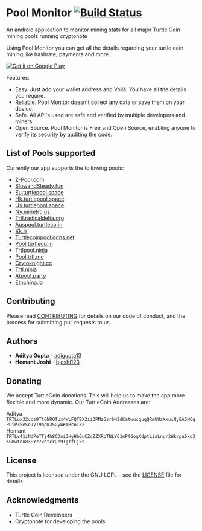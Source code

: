 # Pool Monitor [![Build Status](https://travis-ci.org/adigupta13/TRTLMiningPoolObserver.svg?branch=master)](https://travis-ci.org/adigupta13/TRTLMiningPoolObserver)

An android application to monitor mining stats for all major Turtle Coin mining pools running cryptonote

Using Pool Monitor you can get all the details regarding your turtle coin mining like hashrate, payments and more.

[![Get it on Google Play](https://play.google.com/intl/en_us/badges/images/generic/en_badge_web_generic.png)](https://play.google.com/store/apps/details?id=ml.fifty9.poolmonitor)

Features:
* Easy. Just add your wallet address and Voilà. You have all the details you require.
* Reliable. Pool Monitor doesn't collect any data or save them on your device.
* Safe. All API's used are safe and verified by multiple developers and miners.
* Open Source. Pool Monitor is Free and Open Source, enabling anyone to verify its security by auditing the code.

## List of Pools supported
Currently our app supports the following pools:

* [Z-Pool.com](http://z-pool.com/)
* [SlowandSteady.fun](http://slowandsteady.fun/)
* [Eu.turtlepool.space](http://eu.turtlepool.space/)
* [Hk.turtlepool.space](http://hk.turtlepool.space/)
* [Us.turtlepool.space](http://us.turtlepool.space/)
* [Ny.minetrtl.us](http://ny.minetrtl.us/)
* [Trtl.radicaldelta.org](http://trtl.radicaldelta.org/)
* [Auspool.turtleco.in](http://auspool.turtleco.in/)
* [Xk.is](http://xk.is/)
* [Turtlecoinpool.ddns.net](http://turtlecoinpool.ddns.net/)
* [Pool.turtleco.in](http://pool.turtleco.in/)
* [Trtlpool.ninja](http://trtlpool.ninja/)
* [Pool.trtl.me](http://pool.trtl.me/)
* [Crytoknight.cc](http://cryptoknight.cc/)
* [Trtl.ninja](http://trtl.ninja/)
* [Atpool.party](http://atpool.party/)
* [Etnchina.io](http://etnchina.io/trtl)

## Contributing

Please read [CONTRIBUTING](https://github.com/adigupta13/TRTLMiningPoolObserver/blob/master/CONTRIBUTING.md) for details on our code of conduct, and the process for submitting pull requests to us.

## Authors

* **Aditya Gupta** - [adigupta13](https://github.com/adigupta13)
* **Hemant Joshi** - [hjoshi123](https://github.com/hjoshi123)

## Donating

We accept TurtleCoin donations. This will help us to make the app more flexible and more dynamic. Our TurtleCoin Addresses are:

Aditya 
<br>
`TRTLux32vos9TtGNRQTux4WLFQTBX2ii3RMzGsrbN2dKatwucquqQRmUUzXkuiNyEA5NCqPUiP3SeSeJVT9bpW3SGyWKmRcoT3Z`
<br>
Hemant
<br>
`TRTLv41iNdPeTTj4h8CDniJHyHbGuCZcZZXRpTNLY61mPfGogXdptLiaLnur3Wkrpa5kc3KGmwtnu83HY27xhtcrQe9TgrfCjks`

## License

This project is licensed under the GNU LGPL - see the [LICENSE](https://github.com/adigupta13/TRTLMiningPoolObserver/blob/master/LICENSE.md) file for details

## Acknowledgments

* Turtle Coin Developers 
* Cryptonote for developing the pools

